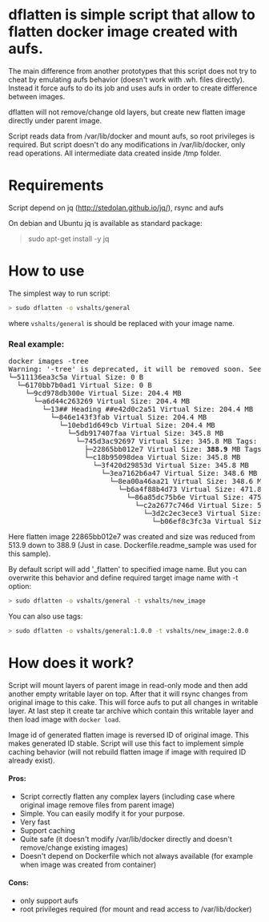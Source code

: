 dflatten is simple script that allow to flatten docker image created with aufs.
===============

The main difference from another prototypes that this script does not try to cheat by emulating aufs behavior (doesn't work with .wh. files directly).
Instead it force aufs to do its job and uses aufs in order to create difference between images.

dflatten will not remove/change old layers, but create new flatten image directly under parent image.

Script reads data from /var/lib/docker and mount aufs, so root privileges is required.
But script doesn't do any modifications in /var/lib/docker, only read operations.
All intermediate data created inside /tmp folder.

Requirements
===============
Script depend on jq (http://stedolan.github.io/jq/), rsync and aufs

On debian and Ubuntu jq is available as standard package:
> sudo apt-get install -y jq

How to use
===============
The simplest way to run script:
```bash
> sudo dflatten -o vshalts/general
```
where `vshalts/general` is should be replaced with your image name.

### Real example:

<pre>
docker images -tree
Warning: '-tree' is deprecated, it will be removed soon. See usage.
└─511136ea3c5a Virtual Size: 0 B
  └─6170bb7b0ad1 Virtual Size: 0 B
    └─9cd978db300e Virtual Size: 204.4 MB
      └─a6d44c263269 Virtual Size: 204.4 MB
        └─13## Heading ##e42d0c2a51 Virtual Size: 204.4 MB
          └─846e143f3fab Virtual Size: 204.4 MB
            └─10ebd1d649cb Virtual Size: 204.4 MB
              └─5db917407faa Virtual Size: 345.8 MB
                └─745d3ac92697 Virtual Size: 345.8 MB Tags: phusion/baseimage:0.9.9
                  ├─22865bb012e7 Virtual Size: <b>388.9</b> MB Tags: <b>vshalts/general_flatten:latest</b>
                  └─c18b95098dea Virtual Size: 345.8 MB
                    └─3f420d29853d Virtual Size: 345.8 MB
                      └─3ea7162b6a47 Virtual Size: 348.6 MB
                        └─8ea00a46aa21 Virtual Size: 348.6 MB
                          └─b6a4f88b4d73 Virtual Size: 471.8 MB
                            └─86a85dc75b6e Virtual Size: 475.5 MB
                              └─c2a2677c746d Virtual Size: 513.9 MB
                                └─3d2c2ec3ece3 Virtual Size: 513.9 MB
                                  └─b06ef8c3fc3a Virtual Size: <b>513.9</b> MB Tags: <b>vshalts/general:latest</b>
</pre>
Here flatten image 22865bb012e7 was created and size was reduced from 513.9 down to 388.9
(Just in case. Dockerfile.readme_sample was used for this sample).


By default script will add '_flatten' to specified image name. But you can overwrite this behavior and define required target image name with -t option:

```bash
> sudo dflatten -o vshalts/general -t vshalts/new_image
```

You can also use tags:
```bash
> sudo dflatten -o vshalts/general:1.0.0 -t vshalts/new_image:2.0.0
```

How does it work?
===============

Script will mount layers of parent image in read-only mode and then add another empty writable layer on top.
After that it will rsync changes from original image to this cake. This will force aufs to put all changes in writable layer.
At last step it create tar archive which contain this writable layer and then load image with `docker load`.

Image id of generated flatten image is reversed ID of original image. This makes generated ID stable.
Script will use this fact to implement simple caching behavior (will not rebuild flatten image if image with required ID already exist).


#### Pros:
- Script correctly flatten any complex layers (including case where original image remove files from parent image)
- Simple. You can easily modify it for your purpose.
- Very fast
- Support caching
- Quite safe (it doesn't modify /var/lib/docker directly and doesn't remove/change existing images)
- Doesn't depend on Dockerfile which not always available (for example when image was created from container)

#### Cons:
- only support aufs
- root privileges required (for mount and read access to /var/lib/docker)